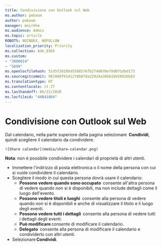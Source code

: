 ```yaml
---
title: Condivisione con Outlook sul Web
ms.author: pebaum
author: pebaum
manager: mnirkhe
ms.audience: Admin
ms.topic: article
ROBOTS: NOINDEX, NOFOLLOW
localization_priority: Priority
ms.collection: Adm_O365
ms.custom:
- "3800014"
- "5699"
ms.openlocfilehash: 51d5f20105d5598576fb2740070ef8d071dbd173
ms.sourcegitcommit: 981880f6141278b87da22924a39bb1bb5892bb83
ms.translationtype: HT
ms.contentlocale: it-IT
ms.lasthandoff: 06/22/2020
ms.locfileid: "44841864"
---
```

# <a name="sharing-with-outlook-on-the-web"></a>Condivisione con Outlook sul Web

Dal calendario, nella parte superiore della pagina selezionare  **Condividi**, quindi scegliere il calendario da condividere.

    ![Share calendar](media/share-calendar.png)

**Nota**: non è possibile condividere i calendari di proprietà di altri utenti.

- Immettere l'indirizzo di posta elettronica o il nome della persona con cui si vuole condividere il calendario.
- Scegliere il modo in cui questa persona dovrà usare il calendario:
    - **Possono vedere quando sono occupato**  consente all'altra persona di vedere quando non si è disponibili, ma non include dettagli come il luogo dell'evento.
    - **Possono vedere titoli e luoghi**  consente alla persona di vedere quando non si è disponibili e anche di visualizzare il titolo e il luogo degli eventi.
    - **Possono vedere tutti i dettagli**  consente alla persona di vedere tutti i dettagli degli eventi.
    - **Può modificare** consente di modificare il calendario.
    - **Delegato**  consente alla persona di modificare il calendario e condividerlo con altri utenti.
- Selezionare **Condividi**.
